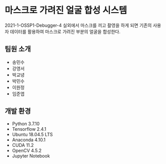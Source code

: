 # 마스크로 가려진 얼굴 합성 시스템
2021-1-OSSP1-Debugger-4
실외에서 마스크를 끼고 촬영을 하게 되면 기존의 사용자 데이터를 활용하여 마스크로 가려진 부분의 얼굴을 합성한다.

## 팀원 소개
- 송민수
- 강영서
- 박교녕
- 박민수
- 이원정
- 임준엽

## 개발 환경
- Python 3.7.10
- Tensorflow 2.4.1
- Ubuntu 18.04.5 LTS
- Anaconda 4.10.1
- CUDA 11.2
- OpenCV 4.5.2
- Jupyter Notebook

